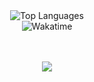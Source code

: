 <p align="center">
	<br/>
	<br/>
	<img alt="Top Languages" src="https://github-readme-stats.vercel.app/api/top-langs/?username=felixlosada&layout=compact&hide_border=true&langs_count=999&theme=dark">
	<br/>
	<img alt="Wakatime" src="https://github-readme-stats.vercel.app/api/wakatime?username=felixlosada&layout=compact&custom_title=My%20Week&hide_border=true&theme=dark"/>
	</a>
	<br/><br/>
	<br/>
</p>
<p align="center"><img src="https://i.imgur.com/Vi9yRJL.png"/></p>
